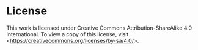 # License

This work is licensed under Creative Commons Attribution-ShareAlike 4.0
International. To view a copy of this license, visit
<<https://creativecommons.org/licenses/by-sa/4.0/>>.
